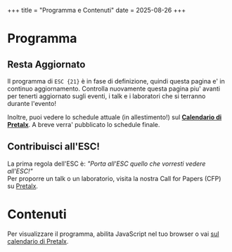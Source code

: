 +++
title = "Programma e Contenuti"
date = 2025-08-26
+++

<link rel="stylesheet" href="/schedule.css">

# Programma

## Resta Aggiornato

Il programma di `ESC {21}` è in fase di definizione, quindi questa pagina e' in continuo aggiornamento. Controlla nuovamente questa pagina piu' avanti per tenerti aggiornato sugli eventi, i talk e i laboratori che si terranno durante l'evento!

Inoltre, puoi vedere lo schedule attuale (in allestimento!) sul **[Calendario di Pretalx](https://pretalx.endsummer.camp/2K25/schedule/)**.
A breve verra' pubblicato lo schedule finale.

## Contribuisci all'ESC!

La prima regola dell'ESC è: _"Porta all'ESC quello che vorresti vedere all'ESC!"_  
Per proporre un talk o un laboratorio, visita la nostra Call for Papers (CFP) su [Pretalx](https://pretalx.endsummer.camp/2K25/cfp).

# Contenuti

<div id="schedule">
</div>

<script>
    // Mostra lo spinner all'avvio
    document.getElementById('schedule').innerHTML = '<div class="spinner"></div><span style="text-align: center;">Sto caricando il programma...</span>';

    fetch('https://pretalx.endsummer.camp/2K25/schedule/export/schedule.xml')
        .then(r => r.text())
        .then(xmlText => {
            const parser = new DOMParser();
            const xml = parser.parseFromString(xmlText, "application/xml");
            const days = xml.querySelectorAll('day');
            // Raggruppa gli eventi per track
            const tracks = {
                'Talk': [],
                'Project / Lab': [],
                'Music': []
            };
            days.forEach(day => {
                const date = day.getAttribute('date');
                day.querySelectorAll('room').forEach(room => {
                    const roomName = room.getAttribute('name');
                    room.querySelectorAll('event').forEach(event => {
                        const title = event.querySelector('title')?.textContent || '';
                        const start = event.querySelector('start')?.textContent || '';
                        const duration = event.querySelector('duration')?.textContent || '';
                        const track = event.querySelector('track')?.textContent || '';
                        const abstract = event.querySelector('abstract')?.textContent || '';
                        const url = event.querySelector('url')?.textContent || '';
                        const persons = Array.from(event.querySelectorAll('persons person')).map(p => p.textContent).join(', ');
                        const eventHtml = `
                            <div class="event">
                                <div class=""><strong>${title}</strong></div>
                                <div class="time">${date} ${start} (durata ${duration})</div>
                                <div class="room">Sala: ${roomName}</div>
                                <div class="persons">Relatori: ${persons}</div>
                                <a class="link" href="${url}" target="_blank">Dettagli</a>
                                <a class="ical-link" href="#" onclick="downloadICS(event, {
                                    title: \`${title.replace(/`/g, "\\`")}\`,
                                    date: \`${date}\`,
                                    start: \`${start}\`,
                                    duration: \`${duration}\`,
                                    room: \`${roomName.replace(/`/g, "\\`")}\`,
                                    persons: \`${persons.replace(/`/g, "\\`")}\`,
                                    url: \`${url}\`,
                                    description: \`${abstract.replace(/`/g, "\\`")}\`
                                })">Scarica iCal</a>
                            </div>
                        `;
                        if (track === 'Talk') tracks['Talk'].push(eventHtml);
                        else if (track === 'Project / Lab') tracks['Project / Lab'].push(eventHtml);
                        else if (track === 'Music') tracks['Music'].push(eventHtml);
                    });
                });
            });
            let html = '';
            html += `<h2>Talk</h2>${tracks['Talk'].join('') || '<p>Nessun talk trovato.</p>'}`;
            html += `<h2>Project / Lab</h2>${tracks['Project / Lab'].join('') || '<p>Nessun progetto/lab trovato.</p>'}`;
            html += `<h2>Music</h2>${tracks['Music'].join('') || '<p>Nessun evento musicale trovato.</p>'}`;
            document.getElementById('schedule').innerHTML = html;
        })
        .catch(() => {
            document.getElementById('schedule').innerHTML = '<p>Impossibile caricare il programma.</p>';
        });

    function downloadICS(e, data) {
        e.preventDefault();
        // Calcola orario di fine
        function addDuration(start, duration) {
            const [h, m] = duration.split(':').map(Number);
            const date = new Date(`${data.date}T${data.start}`);
            date.setHours(date.getHours() + h);
            date.setMinutes(date.getMinutes() + m);
            return date.toISOString().replace(/[-:]/g, '').slice(0,15) + 'Z';
        }
        const dtStart = `${data.date.replace(/-/g, '')}T${data.start.replace(/:/g, '')}00Z`;
        const dtEnd = addDuration(data.start, data.duration);
        const icsContent = [
            'BEGIN:VCALENDAR',
            'VERSION:2.0',
            'PRODID:-//endsummercamp//ESC21//IT',
            'BEGIN:VEVENT',
            `SUMMARY:${data.title}`,
            `DESCRIPTION:${data.description}\\nRelatori: ${data.persons}\\nDettagli: ${data.url}`,
            `LOCATION:${data.room}`,
            `DTSTART:${dtStart}`,
            `DTEND:${dtEnd}`,
            `URL:${data.url}`,
            'END:VEVENT',
            'END:VCALENDAR'
        ].join('\r\n');
        const blob = new Blob([icsContent], { type: 'text/calendar' });
        const link = document.createElement('a');
        link.href = URL.createObjectURL(blob);
        link.download = `${data.title.replace(/[^a-z0-9]/gi, '_').toLowerCase()}.ics`;
        document.body.appendChild(link);
        link.click();
        document.body.removeChild(link);
    }
</script>
<noscript>
    <p>Per visualizzare il programma, abilita JavaScript nel tuo browser o vai <a href="https://pretalx.endsummer.camp/2K25/schedule/nojs">sul calendario di Pretalx</a>.</p>
</noscript>